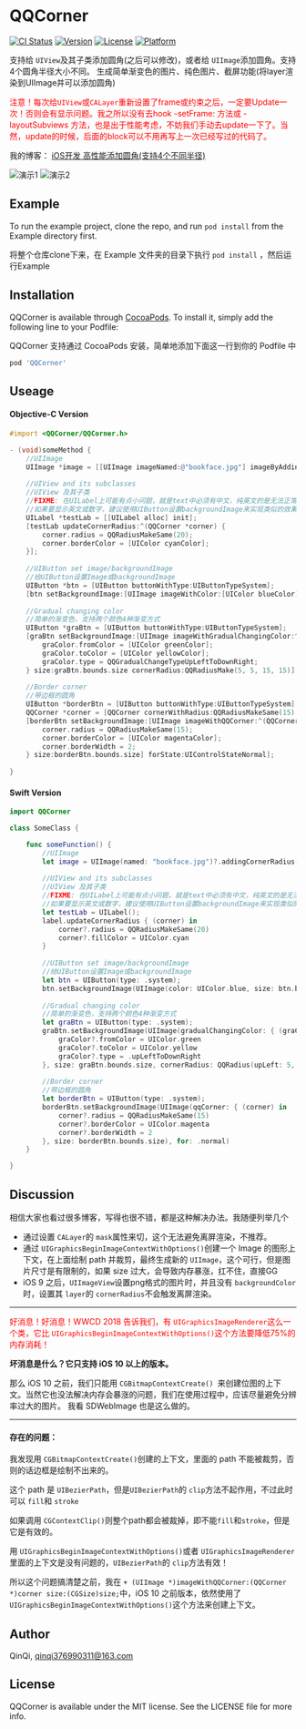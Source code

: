 # QQCorner

[![CI Status](https://img.shields.io/travis/qinqi777/QQTabBarController.svg?style=flat)](https://travis-ci.org/qinqi777/QQCorner)
[![Version](https://img.shields.io/cocoapods/v/QQCorner.svg?style=flat)](https://cocoapods.org/pods/QQCorner)
[![License](https://img.shields.io/cocoapods/l/QQTabBarController.svg?style=flat)](https://cocoapods.org/pods/QQCorner)
[![Platform](https://img.shields.io/cocoapods/p/QQCorner.svg?style=flat)](https://cocoapods.org/pods/QQCorner)

支持给 ```UIView```及其子类添加圆角(之后可以修改)，或者给 ```UIImage```添加圆角。支持4个圆角半径大小不同。
生成简单渐变色的图片、纯色图片、截屏功能(将layer渲染到UIImage并可以添加圆角)

<font color=red>注意！每次给```UIView```或```CALayer```重新设置了frame或约束之后，一定要Update一次！否则会有显示问题。我之所以没有去hook -setFrame: 方法或 -layoutSubviews 方法，也是出于性能考虑，不妨我们手动去update一下了。当然，update的时候，后面的block可以不用再写上一次已经写过的代码了。</font>

我的博客：
[iOS开发 高性能添加圆角(支持4个不同半径)](https://blog.csdn.net/qinqi376990311/article/details/83378955)

![演示1](https://img-blog.csdnimg.cn/2018110116121746.png)
![演示2](https://img-blog.csdnimg.cn/20181101161253134.png)

## Example

To run the example project, clone the repo, and run `pod install` from the Example directory first.

将整个仓库clone下来，在 Example 文件夹的目录下执行 `pod install` ，然后运行Example

## Installation

QQCorner is available through [CocoaPods](https://cocoapods.org). To install
it, simply add the following line to your Podfile:

QQCorner 支持通过 CocoaPods 安装，简单地添加下面这一行到你的 Podfile 中

```ruby
pod 'QQCorner'
```

## Useage

#### Objective-C Version

```Objective-C
#import <QQCorner/QQCorner.h>

- (void)someMethod {
    //UIImage
    UIImage *image = [[UIImage imageNamed:@"bookface.jpg"] imageByAddingCornerRadius:QQRadiusMake(20, 30, 40, 50)];
  
    //UIView and its subclasses
    //UIView 及其子类
    //FIXME: 在UILabel上可能有点小问题，就是text中必须有中文，纯英文的是无法正常显示的。中文是没问题的。
    //如果要显示英文或数字，建议使用UIButton设置backgroundImage来实现类似的效果。
    UILabel *testLab = [[UILabel alloc] init];
    [testLab updateCornerRadius:^(QQCorner *corner) {
        corner.radius = QQRadiusMakeSame(20);
        corner.borderColor = [UIColor cyanColor];
    }];
  
    //UIButton set image/backgroundImage
    //给UIButton设置Image或backgroundImage
    UIButton *btn = [UIButton buttonWithType:UIButtonTypeSystem];
    [btn setBackgroundImage:[UIImage imageWithColor:[UIColor blueColor] size:btn.bounds.size cornerRadius:QQRadiusMake(15, 15, 5, 5)] forState:UIControlStateNormal];
  
    //Gradual changing color
    //简单的渐变色，支持两个颜色4种渐变方式
    UIButton *graBtn = [UIButton buttonWithType:UIButtonTypeSystem];
    [graBtn setBackgroundImage:[UIImage imageWithGradualChangingColor:^(QQGradualChangingColor *graColor) {
        graColor.fromColor = [UIColor greenColor];
        graColor.toColor = [UIColor yellowColor];
        graColor.type = QQGradualChangeTypeUpLeftToDownRight;
    } size:graBtn.bounds.size cornerRadius:QQRadiusMake(5, 5, 15, 15)] forState:UIControlStateNormal];
    
    //Border corner
    //带边框的圆角
    UIButton *borderBtn = [UIButton buttonWithType:UIButtonTypeSystem];
    QQCorner *corner = [QQCorner cornerWithRadius:QQRadiusMakeSame(15) fillColor:nil borderColor:[UIColor magentaColor] borderWidth:2];
    [borderBtn setBackgroundImage:[UIImage imageWithQQCorner:^(QQCorner *corner) {
        corner.radius = QQRadiusMakeSame(15);
        corner.borderColor = [UIColor magentaColor];
        corner.borderWidth = 2;
    } size:borderBtn.bounds.size] forState:UIControlStateNormal];
    
}

```
#### Swift Version

```Swift
import QQCorner

class SomeClass {

    func someFunction() {
        //UIImage
        let image = UIImage(named: "bookface.jpg")?.addingCornerRadius(QQRadius(upLeft: 20, upRight: 30, downLeft: 40, downRight: 50))
        
        //UIView and its subclasses
        //UIView 及其子类
        //FIXME: 在UILabel上可能有点小问题，就是text中必须有中文，纯英文的是无法正常显示的。中文是没问题的。
        //如果要显示英文或数字，建议使用UIButton设置backgroundImage来实现类似的效果。
        let testLab = UILabel();
        label.updateCornerRadius { (corner) in
            corner?.radius = QQRadiusMakeSame(20)
            corner?.fillColor = UIColor.cyan
        }
        
        //UIButton set image/backgroundImage
        //给UIButton设置Image或backgroundImage
        let btn = UIButton(type: .system);
        btn.setBackgroundImage(UIImage(color: UIColor.blue, size: btn.bounds.size, cornerRadius: QQRadius(upLeft: 15, upRight: 15, downLeft: 5, downRight: 5)), for: .normal)
        
        //Gradual changing color
        //简单的渐变色，支持两个颜色4种渐变方式
        let graBtn = UIButton(type: .system);
        graBtn.setBackgroundImage(UIImage(gradualChangingColor: { (graColor) in
            graColor?.fromColor = UIColor.green
            graColor?.toColor = UIColor.yellow
            graColor?.type = .upLeftToDownRight
        }, size: graBtn.bounds.size, cornerRadius: QQRadius(upLeft: 5, upRight: 5, downLeft: 15, downRight: 15)), for: .normal)
        
        //Border corner
        //带边框的圆角
        let borderBtn = UIButton(type: .system);
        borderBtn.setBackgroundImage(UIImage(qqCorner: { (corner) in
            corner?.radius = QQRadiusMakeSame(15)
            corner?.borderColor = UIColor.magenta
            corner?.borderWidth = 2
        }, size: borderBtn.bounds.size), for: .normal)
    }

}
```

## Discussion
相信大家也看过很多博客，写得也很不错，都是这种解决办法。我随便列举几个

 - 通过设置 ```CALayer```的 ```mask```属性来切，这个无法避免离屏渲染，不推荐。
 - 通过 ```UIGraphicsBeginImageContextWithOptions()```创建一个 Image 的图形上下文，在上面绘制 path 并裁剪，最终生成新的 ```UIImage```，这个可行，但是图片尺寸是有限制的，如果 size 过大，会导致内存暴涨，扛不住，直接GG
 - iOS 9 之后，```UIImageView```设置png格式的图片时，并且没有 ```backgroundColor```时，设置其 ```layer```的 ```cornerRadius```不会触发离屏渲染。
 
---

<font color=red>好消息！好消息！WWCD 2018 告诉我们，有 ```UIGraphicsImageRenderer```这么一个类，它比 ```UIGraphicsBeginImageContextWithOptions()```这个方法要降低75%的内存消耗！</font>

**坏消息是什么？它只支持 iOS 10 以上的版本。**

那么 iOS 10 之前，我们只能用 ```CGBitmapContextCreate() ```来创建位图的上下文。当然它也没法解决内存会暴涨的问题，我们在使用过程中，应该尽量避免分辨率过大的图片。
我看 SDWebImage 也是这么做的。

---

#### 存在的问题：
我发现用 ```CGBitmapContextCreate()```创建的上下文，里面的 path 不能被裁剪，否则的话边框是绘制不出来的。

这个 path 是 ```UIBezierPath```，但是```UIBezierPath```的 ```clip```方法不起作用，不过此时可以 ```fill```和 ```stroke```

如果调用 ```CGContextClip()```则整个path都会被裁掉，即不能```fill```和```stroke```，但是它是有效的。

用 ```UIGraphicsBeginImageContextWithOptions()```或者 ```UIGraphicsImageRenderer```里面的上下文是没有问题的，```UIBezierPath```的 ```clip```方法有效！

所以这个问题搞清楚之前，我在 ```+ (UIImage *)imageWithQQCorner:(QQCorner *)corner size:(CGSize)size;```中，iOS 10 之前版本，依然使用了 ```UIGraphicsBeginImageContextWithOptions()```这个方法来创建上下文。

## Author

QinQi, qinqi376990311@163.com

## License

QQCorner is available under the MIT license. See the LICENSE file for more info.

